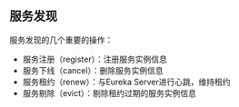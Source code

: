 ## 服务发现

服务发现的几个重要的操作：

- 服务注册（register）：注册服务实例信息
- 服务下线（cancel）：删除服务实例信息
- 服务租约（renew）：与Eureka Server进行心跳，维持租约
- 服务剔除（evict）：剔除租约过期的服务实例信息

